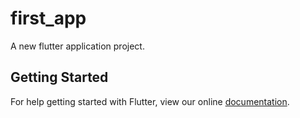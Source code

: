# first_app

A new flutter application project.

## Getting Started

For help getting started with Flutter, view our online
[documentation](https://flutter.io/).
